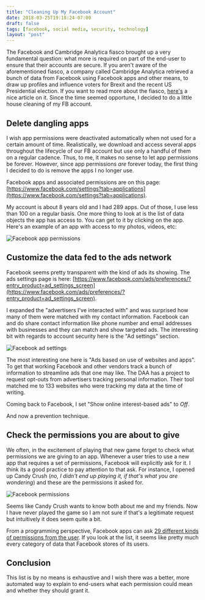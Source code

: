 ```yaml
---
title: "Cleaning Up My Facebook Account"
date: 2018-03-25T19:18:24-07:00
draft: false
tags: [facebook, social media, security, technology]
layout: "post"
---
```


The Facebook and Cambridge Analytica fiasco brought up a very fundamental question: what more is required on part of the end-user to ensure that their accounts are secure. If you aren't aware of the aforementioned fiasco, a company called Cambridge Analytica retrieved a bunch of data from Facebook using Facebook apps and other means, to draw up profiles and influence voters for Brexit and the recent US Presidential election. If you want to read more about the fiasco, [here's](https://www.vox.com/policy-and-politics/2018/3/23/17151916/facebook-cambridge-analytica-trump-diagram) a nice article on it. Since the time seemed opportune, I decided to do a little house cleaning of my FB account.

Delete dangling apps
---------------------------
I wish app permissions were deactivated automatically when not used for a certain amount of time. Realistically, we download and access several apps throughout the lifecycle of our FB account but use only a handful of them on a regular cadence. Thus, to me, it makes no sense to let app permissions be forever. However, since app permissions *are* forever today, the first thing I decided to do is remove the apps I no longer use.

Facebook apps and associated permissions are on this page: [https://www.facebook.com/settings?tab=applications](https://www.facebook.com/settings?tab=applications).

My account is about 8 years old and I had 289 apps. Out of those, I use less than 100 on a regular basis. One more thing to look at is the list of data objects the app has access to. You can get to it by clicking on the app. Here's an example of an app with access to my photos, videos, etc:

![Facebook app permissions](/images/2018-03-25_19-50-26.png)

Customize the data fed to the ads network
------------------------------------------
Facebook seems pretty transparent with the kind of ads its showing. The ads settings page is here: [https://www.facebook.com/ads/preferences/?entry_product=ad_settings_screen](https://www.facebook.com/ads/preferences/?entry_product=ad_settings_screen).

I expanded the "advertisers I've interacted with" and was surprised how many of them were matched with my contact information. Facebook can and do share contact information like phone number and email addresses with businesses and they can match and show targeted ads. The interesting bit with regards to account security here is the "Ad settings" section.

![Facebook ad settings](/images/2018-03-25_20-00-31.png)

The most interesting one here is "Ads based on use of websites and apps". To get that working Facebook and other vendors track a bunch of information to streamline ads that one may like. The DAA has a project to request opt-outs from advertisers tracking personal information. Their tool matched me to 133 websites who were tracking my data at the time of writing.

Coming back to Facebook, I set "Show online interest-based ads" to *Off*.

And now a prevention technique.

Check the permissions you are about to give
---------------------------------------------
We often, in the excitement of playing that new game forget to check what permissions we are giving to an app. Whenever a user tries to use a new app that requires a set of permissions, Facebook will explicitly ask for it. I think its a good practice to pay attention to that ask. For instance, I opened up Candy Crush (*no, I didn't end up playing it, if that's what you are wondering*) and these are the permissions it asked for.

![Facebook permissions](/images/2018-03-25_20-15-33.png)

Seems like Candy Crush wants to know both about me and my friends. Now I have never played the game so I am not sure if that's a legitimate request but intuitively it does seem quite a bit.

From a programming perspective, Facebook apps can ask [29 different kinds of permissions from the user](https://developers.facebook.com/docs/facebook-login/permissions/). If you look at the list, it seems like pretty much every category of data that Facebook stores of its users.

Conclusion
---------------
This list is by no means is exhaustive and I wish there was a better, more automated way to explain to end-users what each permission could mean and whether they should grant it. 
